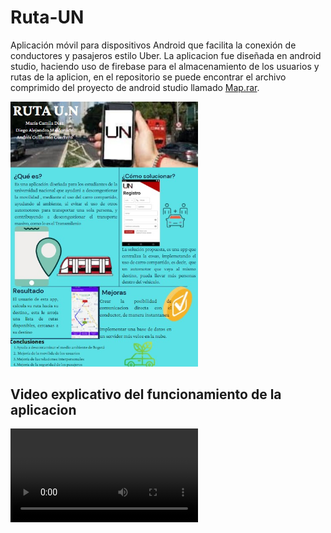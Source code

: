 # Ruta-UN
Aplicación móvil para dispositivos Android que facilita la conexión de conductores y pasajeros estilo Uber.
La aplicacion fue diseñada en android studio, haciendo uso de firebase para el almacenamiento de los usuarios y rutas de la aplicion, en el repositorio se puede encontrar el archivo comprimido del proyecto de android studio llamado [Map.rar](Map).

<img src="Poster_UN.jpg" style="width:300px;">

## Video explicativo del funcionamiento de la aplicacion

![video](/Ruta.mov)
